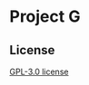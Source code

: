 # Project G

## License
[GPL-3.0 license](https://github.com/Gabriel-Spinola/Project-G-Web/blob/main/LICENSE)
